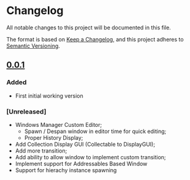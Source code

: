# Changelog
All notable changes to this project will be documented in this file.

The format is based on [Keep a Changelog](https://keepachangelog.com/en/1.0.0/),
and this project adheres to [Semantic Versioning](https://semver.org/spec/v2.0.0.html).

## [0.0.1]
### Added 
 - First initial working version 

### [Unreleased]
 - Windows Manager Custom Editor;
   - Spawn / Despan window in editor time for quick editing;
   - Proper History Display;
 - Add Collection Display GUI (Collectable to DisplayGUI);
 - Add more transition;
 - Add ability to allow window to implement custom transition;
 - Implement support for Addressables Based Window
 - Support for hierachy instance spawning
   
  

[0.0.1]: https://github.com/brunomikoski/UIManager/releases/tag/v1.0.0


